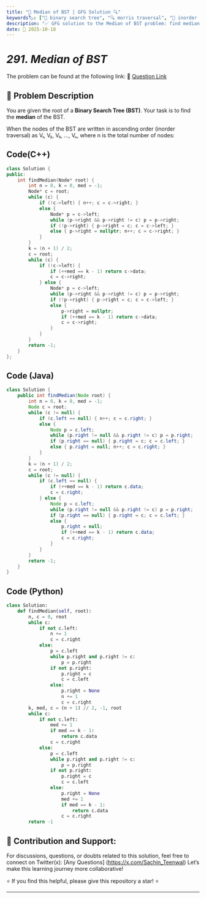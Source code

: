 ```yaml
---
title: "🌳 Median of BST | GFG Solution 🔍"
keywords🏷️: ["🌳 binary search tree", "🔍 morris traversal", "📍 inorder traversal", "📈 median finding", "📘 GFG", "🏁 competitive programming", "📚 DSA"]
description: "✅ GFG solution to the Median of BST problem: find median element in a BST using space-efficient Morris Traversal technique without recursion or stack. 🚀"
date: 📅 2025-10-18
---
```


# *291. Median of BST*

The problem can be found at the following link: 🔗 [Question Link](https://www.geeksforgeeks.org/problems/median-of-bst/1)

## **🧩 Problem Description**

You are given the root of a **Binary Search Tree (BST)**. Your task is to find the **median** of the BST.

When the nodes of the BST are written in ascending order (inorder traversal) as V₁, V₂, V₃, …, Vₙ, where n is the total number of nodes:


## Code(C++)
```cpp
class Solution {
public:
    int findMedian(Node* root) {
        int n = 0, k = 0, med = -1;
        Node* c = root;
        while (c) {
            if (!c->left) { n++; c = c->right; }
            else {
                Node* p = c->left;
                while (p->right && p->right != c) p = p->right;
                if (!p->right) { p->right = c; c = c->left; }
                else { p->right = nullptr; n++; c = c->right; }
            }
        }
        k = (n + 1) / 2;
        c = root;
        while (c) {
            if (!c->left) {
                if (++med == k - 1) return c->data;
                c = c->right;
            } else {
                Node* p = c->left;
                while (p->right && p->right != c) p = p->right;
                if (!p->right) { p->right = c; c = c->left; }
                else {
                    p->right = nullptr;
                    if (++med == k - 1) return c->data;
                    c = c->right;
                }
            }
        }
        return -1;
    }
};
```

## Code (Java)

```java
class Solution {
    public int findMedian(Node root) {
        int n = 0, k = 0, med = -1;
        Node c = root;
        while (c != null) {
            if (c.left == null) { n++; c = c.right; }
            else {
                Node p = c.left;
                while (p.right != null && p.right != c) p = p.right;
                if (p.right == null) { p.right = c; c = c.left; }
                else { p.right = null; n++; c = c.right; }
            }
        }
        k = (n + 1) / 2;
        c = root;
        while (c != null) {
            if (c.left == null) {
                if (++med == k - 1) return c.data;
                c = c.right;
            } else {
                Node p = c.left;
                while (p.right != null && p.right != c) p = p.right;
                if (p.right == null) { p.right = c; c = c.left; }
                else {
                    p.right = null;
                    if (++med == k - 1) return c.data;
                    c = c.right;
                }
            }
        }
        return -1;
    }
}
```

## Code (Python)

```python
class Solution:
    def findMedian(self, root):
        n, c = 0, root
        while c:
            if not c.left:
                n += 1
                c = c.right
            else:
                p = c.left
                while p.right and p.right != c:
                    p = p.right
                if not p.right:
                    p.right = c
                    c = c.left
                else:
                    p.right = None
                    n += 1
                    c = c.right
        k, med, c = (n + 1) // 2, -1, root
        while c:
            if not c.left:
                med += 1
                if med == k - 1:
                    return c.data
                c = c.right
            else:
                p = c.left
                while p.right and p.right != c:
                    p = p.right
                if not p.right:
                    p.right = c
                    c = c.left
                else:
                    p.right = None
                    med += 1
                    if med == k - 1:
                        return c.data
                    c = c.right
        return -1
```



## 🎯 **Contribution and Support:**

For discussions, questions, or doubts related to this solution, feel free to connect on Twitter(x): [Any Questions] (https://x.com/Sachin_Teenwal) Let’s make this learning journey more collaborative!

⭐ If you find this helpful, please give this repository a star! ⭐

---
